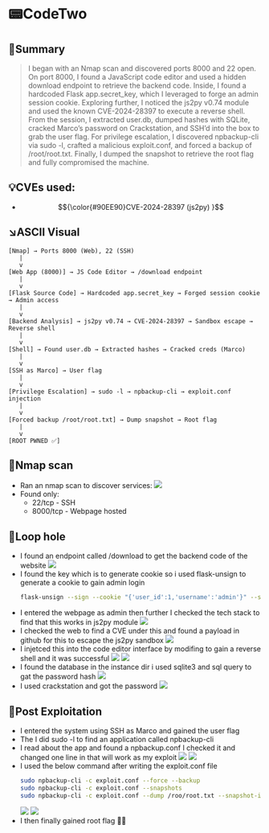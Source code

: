 # 📟CodeTwo

## 🧠Summary
> I began with an Nmap scan and discovered ports 8000 and 22 open. On port 8000, I found a JavaScript code editor and used a hidden download endpoint to retrieve the backend code. Inside, I found a hardcoded Flask app.secret_key, which I leveraged to forge an admin session cookie. Exploring further, I noticed the js2py v0.74 module and used the known CVE-2024-28397 to execute a reverse shell. From the session, I extracted user.db, dumped hashes with SQLite, cracked Marco’s password on Crackstation, and SSH’d into the box to grab the user flag. For privilege escalation, I discovered npbackup-cli via sudo -l, crafted a malicious exploit.conf, and forced a backup of /root/root.txt. Finally, I dumped the snapshot to retrieve the root flag and fully compromised the machine.

## 💡CVEs used:
- $${\color{#90EE90}CVE-2024-28397 (js2py) }$$

## ↘️ASCII Visual
```text
[Nmap] → Ports 8000 (Web), 22 (SSH)  
   |  
   v  
[Web App (8000)] → JS Code Editor → /download endpoint  
   |  
   v  
[Flask Source Code] → Hardcoded app.secret_key → Forged session cookie → Admin access  
   |  
   v  
[Backend Analysis] → js2py v0.74 → CVE-2024-28397 → Sandbox escape → Reverse shell  
   |  
   v  
[Shell] → Found user.db → Extracted hashes → Cracked creds (Marco)  
   |  
   v  
[SSH as Marco] → User flag  
   |  
   v  
[Privilege Escalation] → sudo -l → npbackup-cli → exploit.conf injection  
   |  
   v  
[Forced backup /root/root.txt] → Dump snapshot → Root flag  
   |  
   v  
[ROOT PWNED ✅]  

```

## 🔎Nmap scan
- Ran an nmap scan to discover services:
  ![](./screenshots/nmap_scan.png)
- Found only:
    - 22/tcp - SSH
    - 8000/tcp - Webpage hosted

## 📌Loop hole
- I found an endpoint called /download to get the backend code of the website
  ![](./screenshots/app_secret.png)
- I found the key which is to generate cookie so i used flask-unsign to generate a cookie to gain admin login
  ```bash
  flask-unsign --sign --cookie "{'user_id':1,'username':'admin'}" --secret 'S3cr3tK3yC0d3Tw0'
  ```
- I entered the webpage as admin then further I checked the tech stack to find that this works in js2py module
  ![](./screenshots/tech_stack.png)
- I checked the web to find a CVE under this and found a payload in github for this to escape the js2py sandbox
  ![](./screenshots/payload.png)
- I injetced this into the code editor interface by modifing to gain a reverse shell and it was successful
  ![](./screenshots/code_injection.png)
  ![](./screenshots/reverse_shell.png)
- I found the database in the instance dir i used sqlite3 and sql query to gat the password hash
  ![](./screenshots/database.png)
- I used crackstation and got the password
  ![](./screenshots/password_cracking.png)

## 🧪Post Exploitation
- I entered the system using SSH as Marco and gained the user flag
- The I did sudo -l to find an application called npbackup-cli
- I read about the app and found a npbackup.conf I checked it and changed one line in that will work as my exploit
  ![](./screenshots/shh.png)
  ![](./screenshots/config_exploit.png)
- I used the below command after writing the exploit.conf file
  ```bash
  sudo npbackup-cli -c exploit.conf --force --backup
  sudo npbackup-cli -c exploit.conf --snapshots
  sudo npbackup-cli -c exploit.conf --dump /roo/root.txt --snapshot-id [snapshot id]
  ```
  ![](./screenshots/exploit_run.png)
  ![](./screnshots/prev_escal.png)
- I then finally gained root flag 🏴‍☠️
